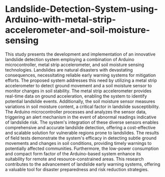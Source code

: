 # Landslide-Detection-System-using-Arduino-with-metal-strip-accelerometer-and-soil-moisture-sensing
This study presents the development and implementation of an innovative landslide detection system employing a combination of Arduino microcontroller, metal strip accelerometer, and soil moisture sensing technologies. Landslides are natural disasters with devastating consequences, necessitating reliable early warning systems for mitigation efforts. The proposed system addresses this need by utilizing a metal strip accelerometer to detect ground movement and a soil moisture sensor to monitor changes in soil stability. The metal strip accelerometer provides real-time data on ground acceleration, enabling    the system to identify potential landslide events. Additionally, the soil moisture sensor measures variations in soil moisture content, a critical factor in landslide susceptibility. The Arduino microcontroller processes and analyzes the sensor data, triggering an alert mechanism in the event of abnormal readings indicative of landslide risk. The system's integration of these diverse sensors enables comprehensive and accurate landslide detection, offering a cost-effective and scalable solution for vulnerable regions prone to landslides. The results of field tests demonstrate the system's efficacy in detecting subtle ground movements and changes in soil conditions, providing timely warnings to potentially affected communities. Furthermore, the low-power consumption and compact form factor of the Arduino-based system enhance its suitability for remote and resource-constrained areas. This research contributes to the advancement of landslide early warning systems, offering a valuable tool for disaster preparedness and risk reduction strategies.
